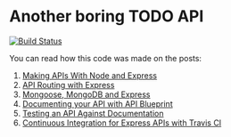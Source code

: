 # Another boring TODO API

[![Build Status](https://travis-ci.org/AlbertoFdzM/another-todo-api.svg?branch=master)](https://travis-ci.org/AlbertoFdzM/another-todo-api)

You can read how this code was made on the posts:

1. [Making APIs With Node and Express](http://onlythepixel.com/2016/12/11/making-apis-with-node-and-express/)
1. [API Routing with Express](http://onlythepixel.com/2016/12/17/api-routing-with-express/)
1. [Mongoose, MongoDB and Express](http://onlythepixel.com/2017/01/05/mongoose-mongodb-and-express/)
1. [Documenting your API with API Blueprint](http://onlythepixel.com/2017/08/25/documenting-your-api-with-api-blueprint/)
1. [Testing an API Against Documentation](http://onlythepixel.com/2017/09/06/testing-an-api-against-documentation/)
1. [Continuous Integration for Express APIs with Travis CI](http://onlythepixel.com/2017/11/15/continuous-integration-for-express-apis-with-travis-ci/)
